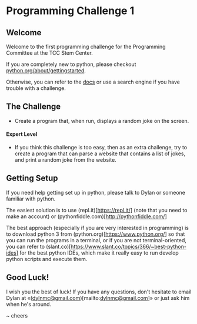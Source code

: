 Programming Challenge 1
=======================

## Welcome

Welcome to the first programming challenge for the Programming Committee at the TCC Stem Center.

If you are completely new to python, please checkout [python.org/about/gettingstarted](https://www.python.org/about/gettingstarted/).

Otherwise, you can refer to the [docs](https://docs.python.org/3/) or use a search engine if you have trouble with a challenge.

## The Challenge

* Create a program that, when run, displays a random joke on the screen.

#### Expert Level

* If you think this challenge is too easy, then as an extra challenge, try to create a program that can parse a website that contains
  a list of jokes, and print a random joke from the website.


## Getting Setup

If you need help getting set up in python, please talk to Dylan or someone familiar with python.

The easiest solution is to use (repl.it)[https://repl.it/] (note that you need to make an account) or (pythonfiddle.com)[http://pythonfiddle.com/]

The best approach (especially if you are very interested in programming) is to download python 3 from (python.org)[https://www.python.org/] so that you can run the programs in a terminal, or if you are not terminal-oriented, you can refer to (slant.co)[https://www.slant.co/topics/366/~best-python-ides] for the best python IDEs, which make it really easy to run develop python scripts and execute them.

## Good Luck!

I wish you the best of luck! If you have any questions, don't hesitate to email Dylan at «(dylnmc@gmail.com)[mailto:dylnmc@gmail.com]» or just ask him when he's around.

~ cheers

